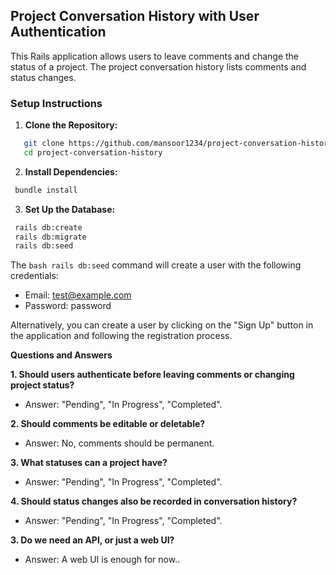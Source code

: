 ## Project Conversation History with User Authentication

This Rails application allows users to leave comments and change the status of a project. The project conversation history lists comments and status changes.

### Setup Instructions

1. **Clone the Repository:**

```bash
   git clone https://github.com/mansoor1234/project-conversation-history.git
   cd project-conversation-history
```

2. **Install Dependencies:**

  ```bash
   bundle install
```
3. **Set Up the Database:**

  ```bash
   rails db:create
   rails db:migrate
   rails db:seed
```
The ```bash rails db:seed``` command will create a user with the following credentials:
- Email: test@example.com
- Password: password

Alternatively, you can create a user by clicking on the "Sign Up" button in the application and following the registration process.

**Questions and Answers**

**1. Should users authenticate before leaving comments or changing project status?**
- Answer:  "Pending", "In Progress", "Completed".

**2. Should comments be editable or deletable?**
- Answer:  No, comments should be permanent.

**3. What statuses can a project have?**
- Answer:  "Pending", "In Progress", "Completed".

**4. Should status changes also be recorded in conversation history?**
- Answer:  "Pending", "In Progress", "Completed".

**3. Do we need an API, or just a web UI?**
- Answer: A web UI is enough for now..
